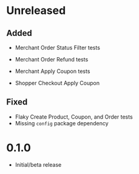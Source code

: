 # Unreleased

## Added
- Merchant Order Status Filter tests
- Merchant Order Refund tests
- Merchant Apply Coupon tests

- Shopper Checkout Apply Coupon

## Fixed

- Flaky Create Product, Coupon, and Order tests
- Missing `config` package dependency

# 0.1.0

- Initial/beta release
